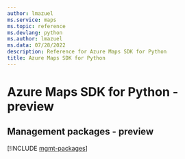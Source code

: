 ```yaml
---
author: lmazuel
ms.service: maps
ms.topic: reference
ms.devlang: python
ms.author: lmazuel
ms.data: 07/28/2022
description: Reference for Azure Maps SDK for Python
title: Azure Maps SDK for Python
---
```

# Azure Maps SDK for Python - preview

## Management packages - preview
[!INCLUDE [mgmt-packages](maps-mgmt-index.md)]
